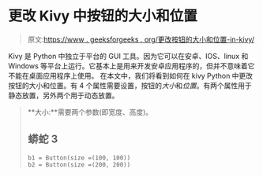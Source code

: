 # 更改 Kivy 中按钮的大小和位置

> 原文:[https://www . geeksforgeeks . org/更改按钮的大小和位置-in-kivy/](https://www.geeksforgeeks.org/change-the-size-and-position-of-button-in-kivy/)

Kivy 是 Python 中独立于平台的 GUI 工具。因为它可以在安卓、IOS、linux 和 Windows 等平台上运行。它基本上是用来开发安卓应用程序的，但并不意味着它不能在桌面应用程序上使用。
在本文中，我们将看到如何在 kivy Python 中更改按钮的大小和位置。有 4 个属性需要设置，按钮的*大小*和*位置*。有两个属性用于静态放置，另外两个用于动态放置。

> **大小:**需要两个参数(即宽度、高度)。
> 
> ## 蟒蛇 3
> 
> ```
> b1 = Button(size =(100, 100))
> b2 = Button(size =(200, 200))
> ```